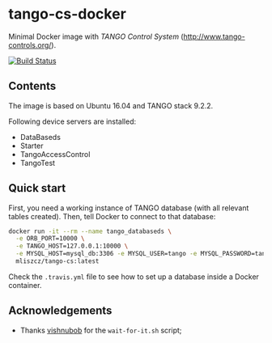 # tango-cs-docker

Minimal Docker image with *TANGO Control System*
(http://www.tango-controls.org/).

[![Build Status](https://img.shields.io/travis/mliszcz/tango-cs-docker.svg)](https://travis-ci.org/mliszcz/tango-cs-docker)


## Contents

The image is based on Ubuntu 16.04 and TANGO stack 9.2.2.

Following device servers are installed:

* DataBaseds
* Starter
* TangoAccessControl
* TangoTest

## Quick start

First, you need a working instance of TANGO database (with all relevant tables
created). Then, tell Docker to connect to that database:

```bash
docker run -it --rm --name tango_databaseds \
  -e ORB_PORT=10000 \
  -e TANGO_HOST=127.0.0.1:10000 \
  -e MYSQL_HOST=mysql_db:3306 -e MYSQL_USER=tango -e MYSQL_PASSWORD=tango -e MYSQL_DATABASE=tango_db \
  mliszcz/tango-cs:latest
```

Check the `.travis.yml` file to see how to set up a database inside a Docker
container.

## Acknowledgements

* Thanks [vishnubob](https://github.com/vishnubob) for the `wait-for-it.sh`
  script;
